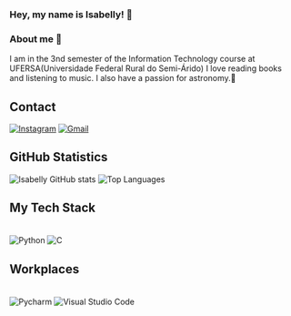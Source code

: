 ### Hey, my name is Isabelly! 👋

### About me 👩
 I am in the 3nd semester of the Information Technology course at UFERSA(Universidade Federal Rural do Semi-Árido)
I love reading books and listening to music. I also have a passion for astronomy.🌌

## Contact

[![Instagram](https://img.shields.io/badge/Instagram-E4405F?style=for-the-badge&logo=instagram&logoColor=white)](https://www.instagram.com/isalima.ss/)
[![Gmail](https://img.shields.io/badge/Gmail-D14836?style=for-the-badge&logo=gmail&logoColor=white)](mailto:mslima5643@gmail.com)

## GitHub Statistics

![Isabelly GitHub stats](https://github-readme-stats.vercel.app/api?username=isabellylimals&show_icons=true&theme=radical)
![Top Languages](https://github-readme-stats.vercel.app/api/top-langs/?username=isabellylimals&layout=compact&langs_count=10&theme=radical)

## My Tech Stack

<div style="display: inline-block"><br/>
  <img align="center" alt="Python" src="https://img.shields.io/badge/Python-14354C?style=for-the-badge&logo=python&logoColor=white"/>  
  <img align="center" alt="C" src="https://img.shields.io/badge/C-00599C?style=for-the-badge&logo=c&logoColor=white"/>   
</div>

## Workplaces

<div style="display: inline-block"><br/>
  <img align="center" alt="Pycharm" src="https://img.shields.io/badge/PyCharm-000000.svg?&style=for-the-badge&logo=PyCharm&logoColor=white"/>  
  <img align="center" alt="Visual Studio Code" src="https://img.shields.io/badge/Visual_Studio_Code-0078D4?style=for-the-badge&logo=visual%20studio%20code&logoColor=white"/>  
</div>
